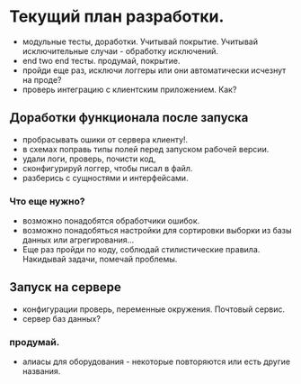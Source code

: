 # Текущий план разработки.



* модульные тесты, доработки. Учитывай покрытие. Учитывай исключительные случаи - обработку исключений.
* end two end тесты. продумай, покрытие.
* пройди еще раз, исключи логгеры или они автоматически исчезнут на проде?
* проверь интеграцию с клиентским приложением. Как?


## Доработки функционала после запуска
* пробрасывать ошики от сервера клиенту!.
* в схемах поправь типы полей перед запуском рабочей версии.
* удали логи, проверь, почисти код, 
* сконфигурируй логгер, чтобы писал в файл.
* разберись с сущностями и интерфейсами.



### Что еще нужно?
* возможно понадобятся обработчики ошибок.
* возможно понадобяться настройки для сортировки выборки из базы данных или агрегирования...
* Еще раз пройди по коду, соблюдай стилистические правила. Накидывай задачи, помечай проблемы.





## Запуск на сервере
* конфигурации проверь, переменные окружения. Почтовый сервис. 
* сервер баз данных?





### продумай.
* алиасы для оборудования - некоторые повторяются или есть другие названия.